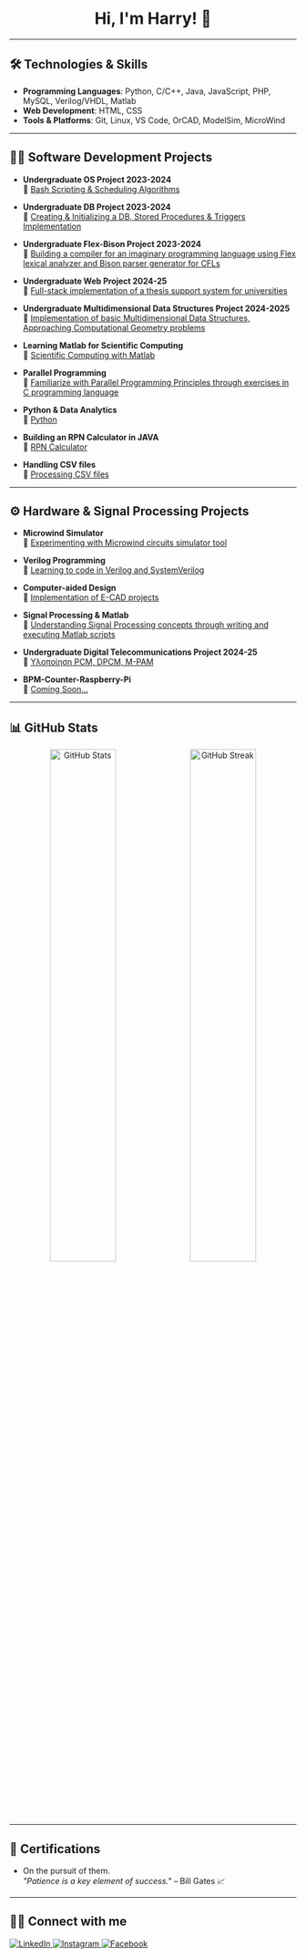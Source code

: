 <h1 align="center">Hi, I'm Harry! 👋</h1>

---

## 🛠️ **Technologies & Skills**
- **Programming Languages**: Python, C/C++, Java, JavaScript, PHP, MySQL, Verilog/VHDL, Matlab  
- **Web Development**: HTML, CSS  
- **Tools & Platforms**: Git, Linux, VS Code, OrCAD, ModelSim, MicroWind  

---

## 👨‍💻 **Software Development Projects**
- **Undergraduate OS Project 2023-2024**  
  🔹 [Bash Scripting & Scheduling Algorithms](https://github.com/VARANE2003/Bash_Scripting)  

- **Undergraduate DB Project 2023-2024**  
  🔹 [Creating & Initializing a DB, Stored Procedures & Triggers Implementation](https://github.com/VARANE2003/DATABASES-PROJECT-2023-24)  

- **Undergraduate Flex-Bison Project 2023-2024**  
  🔹 [Building a compiler for an imaginary programming language using Flex lexical analyzer and Bison parser generator for CFLs](https://github.com/VARANE2003/Flex-Bison-Project-2024)  

- **Undergraduate Web Project 2024-25**  
  🔹 [Full-stack implementation of a thesis support system for universities](https://github.com/VARANE2003/Web-Project-2024)  

- **Undergraduate Multidimensional Data Structures Project 2024-2025**  
  🔹 [Implementation of basic Multidimensional Data Structures, Approaching Computational Geometry problems](https://github.com/VARANE2003/Multidimensional-Data-Structures)  

- **Learning Matlab for Scientific Computing**  
  🔹 [Scientific Computing with Matlab](https://github.com/VARANE2003/Scientific-Computing)  

- **Parallel Programming**  
  🔹 [Familiarize with Parallel Programming Principles through exercises in C programming language](https://github.com/VARANE2003/Parallel-Processing)  

- **Python & Data Analytics**  
  🔹 [Python](https://github.com/VARANE2003/Python)  

- **Building an RPN Calculator in JAVA**  
  🔹 [RPN Calculator](https://github.com/VARANE2003/RPN-Calculator)  

- **Handling CSV files**  
  🔹 [Processing CSV files](https://github.com/VARANE2003/CSV-PROCESSING)  

---

## ⚙️ **Hardware & Signal Processing Projects**
- **Microwind Simulator**  
  🔹 [Experimenting with Microwind circuits simulator tool](https://github.com/VARANE2003/Microwind-Circuits-Simulations)  

- **Verilog Programming**  
  🔹 [Learning to code in Verilog and SystemVerilog](https://github.com/VARANE2003/Verilog-Programming)  

- **Computer-aided Design**  
  🔹 [Implementation of E-CAD projects](https://github.com/harryanst/E-CAD)  

- **Signal Processing & Matlab**  
  🔹 [Understanding Signal Processing concepts through writing and executing Matlab scripts](https://github.com/VARANE2003/Signal-Processing-Matlab)  

- **Undergraduate Digital Telecommunications Project 2024-25**  
  🔹 [Υλοποίηση PCM, DPCM, M-PAM](https://github.com/harryanst/Digital-Telecommunications-Project-24-25)  

- **BPM-Counter-Raspberry-Pi**  
  🔹 [Coming Soon...](https://github.com/VARANE2003/BPM-Counter-Raspberry-Pi)  

---

## 📊 **GitHub Stats**
<p align="center">
  <img src="https://github-readme-stats.vercel.app/api?username=harryanst&show_icons=true&theme=dark" width="48%" alt="GitHub Stats">
  <img src="https://github-readme-streak-stats.herokuapp.com/?user=harryanst&theme=dark" width="48%" alt="GitHub Streak">
</p>

---

## 📜 **Certifications**
- On the pursuit of them.  
  *"Patience is a key element of success."* – Bill Gates 📈  

---

## 🤳🏽 **Connect with me**
<p>
  <a href="https://www.linkedin.com/in/harry-anastasiou">
    <img src="https://img.shields.io/badge/LinkedIn-%230077B5.svg?style=for-the-badge&logo=linkedin&logoColor=white" alt="LinkedIn">
  </a>
  <a href="https://www.instagram.com/harry_anst">
    <img src="https://img.shields.io/badge/Instagram-%23E4405F.svg?style=for-the-badge&logo=instagram&logoColor=white" alt="Instagram">
  </a>
  <a href="https://www.facebook.com/profile.php?id=100033056991161">
    <img src="https://img.shields.io/badge/Facebook-%231877F2.svg?style=for-the-badge&logo=facebook&logoColor=white" alt="Facebook">
  </a>
</p>
